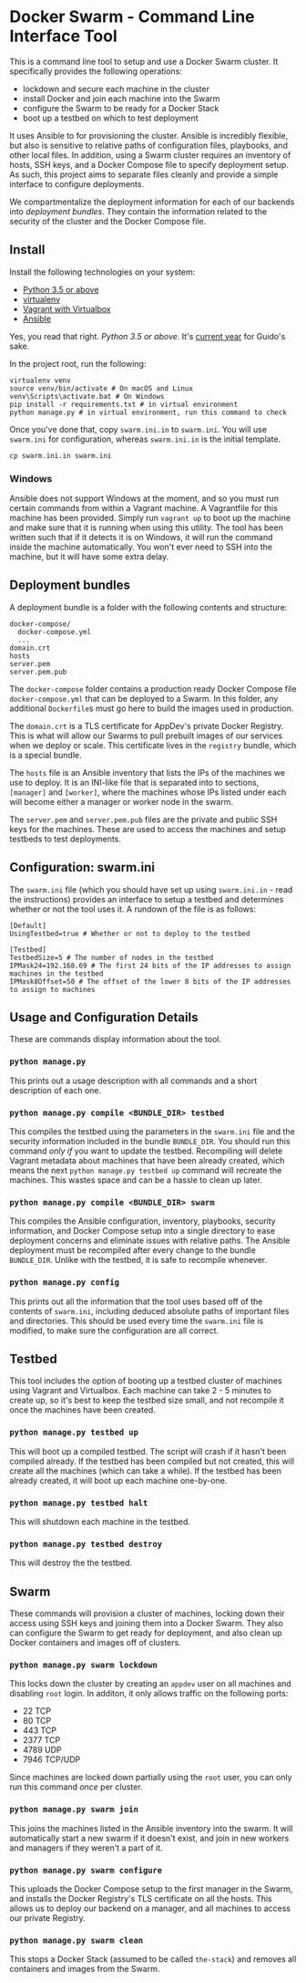 # Docker Swarm - Command Line Interface Tool

This is a command line tool to setup and use a Docker Swarm cluster. It specifically provides the following operations:
- lockdown and secure each machine in the cluster
- install Docker and join each machine into the Swarm
- configure the Swarm to be ready for a Docker Stack
- boot up a testbed on which to test deployment

It uses Ansible to for provisioning the cluster. Ansible is incredibly flexible, but also is sensitive to relative paths of configuration files, playbooks, and other local files. In addition, using a Swarm cluster requires an inventory of hosts, SSH keys, and a Docker Compose file to specify deployment setup. As such, this project aims to separate files cleanly and provide a simple interface to configure deployments.

We compartmentalize the deployment information for each of our backends into *deployment bundles*. They contain the information related to the security of the cluster and the Docker Compose file.

## Install

Install the following technologies on your system:
- [Python 3.5 or above](https://www.python.org/downloads/)
- [virtualenv](https://virtualenv.pypa.io/en/stable/)
- [Vagrant with Virtualbox](https://www.vagrantup.com/downloads.html)
- [Ansible](http://docs.ansible.com/ansible/latest/installation_guide/intro_installation.html)

Yes, you read that right. *Python 3.5 or above.* It's [current year](https://www.google.com/search?q=what+is+the+year) for Guido's sake.

In the project root, run the following:
```
virtualenv venv
source venv/bin/activate # On macOS and Linux
venv\Scripts\activate.bat # On Windows
pip install -r requirements.txt # in virtual environment
python manage.py # in virtual environment, run this command to check
```

Once you've done that, copy `swarm.ini.in` to `swarm.ini`. You will use `swarm.ini` for configuration, whereas `swarm.ini.in` is the initial template.
```
cp swarm.ini.in swarm.ini
```

### Windows

Ansible does not support Windows at the moment, and so you must run certain commands from within a Vagrant machine. A Vagrantfile for this machine has been provided. Simply run `vagrant up` to boot up the machine and make sure that it is running when using this utility. The tool has been written such that if it detects it is on Windows, it will run the command inside the machine automatically. You won't ever need to SSH into the machine, but it will have some extra delay.

## Deployment bundles

A deployment bundle is a folder with the following contents and structure:

```
docker-compose/
  docker-compose.yml
  ...
domain.crt
hosts
server.pem
server.pem.pub
```

The `docker-compose` folder contains a production ready Docker Compose file `docker-compose.yml` that can be deployed to a Swarm. In this folder, any additional `Dockerfile`s must go here to build the images used in production.

The `domain.crt` is a TLS certificate for AppDev's private Docker Registry. This is what will allow our Swarms to pull prebuilt images of our services when we deploy or scale. This certificate lives in the `registry` bundle, which is a special bundle.

The `hosts` file is an Ansible inventory that lists the IPs of the machines we use to deploy. It is an INI-like file that is separated into to sections, `[manager]` and `[worker]`, where the machines whose IPs listed under each will become either a manager or worker node in the swarm.

The `server.pem` and `server.pem.pub` files are the private and public SSH keys for the machines. These are used to access the machines and setup testbeds to test deployments.


## Configuration: swarm.ini

The `swarm.ini` file (which you should have set up using `swarm.ini.in` - read the instructions) provides an interface to setup a testbed and determines whether or not the tool uses it. A rundown of the file is as follows:

```
[Default]
UsingTestbed=true # Whether or not to deploy to the testbed

[Testbed]
TestbedSize=5 # The number of nodes in the testbed
IPMask24=192.168.69 # The first 24 bits of the IP addresses to assign machines in the testbed
IPMask8Offset=50 # The offset of the lower 8 bits of the IP addresses to assign to machines
```

## Usage and Configuration Details

These are commands display information about the tool.

### `python manage.py`

This prints out a usage description with all commands and a short description of each one.

### `python manage.py compile <BUNDLE_DIR> testbed`

This compiles the testbed using the parameters in the `swarm.ini` file and the security information included in the bundle `BUNDLE_DIR`. You should run this command *only if* you want to update the testbed. Recompiling will delete Vagrant metadata about machines that have been already created, which means the next `python manage.py testbed up` command will recreate the machines. This wastes space and can be a hassle to clean up later.

### `python manage.py compile <BUNDLE_DIR> swarm`

This compiles the Ansible configuration, inventory, playbooks, security information, and Docker Compose setup into a single directory to ease deployment concerns and eliminate issues with relative paths. The Ansible deployment must be recompiled after every change to the bundle `BUNDLE_DIR`. Unlike with the testbed, it is safe to recompile whenever.

### `python manage.py config`

This prints out all the information that the tool uses based off of the contents of `swarm.ini`, including deduced absolute paths of important files and directories. This should be used every time the `swarm.ini` file is modified, to make sure the configuration are all correct.

## Testbed

This tool includes the option of booting up a testbed cluster of machines using Vagrant and Virtualbox. Each machine can take 2 - 5 minutes to create up, so it's best to keep the testbed size small, and not recompile it once the machines have been created.

### `python manage.py testbed up`

This will boot up a compiled testbed. The script will crash if it hasn't been compiled already. If the testbed has been compiled but not created, this will create all the machines (which can take a while). If the testbed has been already created, it will boot up each machine one-by-one.

### `python manage.py testbed halt`

This will shutdown each machine in the testbed.

### `python manage.py testbed destroy`

This will destroy the the testbed.

## Swarm

These commands will provision a cluster of machines, locking down their access using SSH keys and joining them into a Docker Swarm. They also can configure the Swarm to get ready for deployment, and also clean up Docker containers and images off of clusters.

### `python manage.py swarm lockdown`

This locks down the cluster by creating an `appdev` user on all machines and disabling `root` login. In additon, it only allows traffic on the following ports:
- 22 TCP
- 80 TCP
- 443 TCP
- 2377 TCP
- 4789 UDP
- 7946 TCP/UDP

Since machines are locked down partially using the `root` user, you can only run this command *once* per cluster.

### `python manage.py swarm join`

This joins the machines listed in the Ansible inventory into the swarm. It will automatically start a new swarm if it doesn't exist, and join in new workers and managers if they weren't a part of it.

### `python manage.py swarm configure`

This uploads the Docker Compose setup to the first manager in the Swarm, and installs the Docker Registry's TLS certificate on all the hosts. This allows us to deploy our backend on a manager, and all machines to access our private Registry.

### `python manage.py swarm clean`

This stops a Docker Stack (assumed to be called `the-stack`) and removes all containers and images from the Swarm.